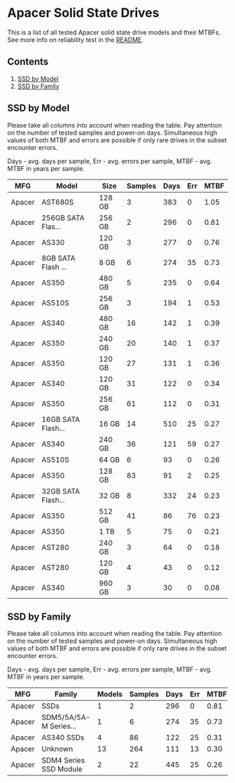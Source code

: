 Apacer Solid State Drives
=========================

This is a list of all tested Apacer solid state drive models and their MTBFs. See
more info on reliability test in the [README](https://github.com/linuxhw/SMART).

Contents
--------

1. [ SSD by Model  ](#ssd-by-model)
2. [ SSD by Family ](#ssd-by-family)

SSD by Model
------------

Please take all columns into account when reading the table. Pay attention on the
number of tested samples and power-on days. Simultaneous high values of both MTBF
and errors are possible if only rare drives in the subset encounter errors.

Days - avg. days per sample,
Err  - avg. errors per sample,
MTBF - avg. MTBF in years per sample.

| MFG       | Model              | Size   | Samples | Days  | Err   | MTBF |
|-----------|--------------------|--------|---------|-------|-------|------|
| Apacer    | AST680S            | 128 GB | 3       | 383   | 0     | 1.05   |
| Apacer    | 256GB SATA Flas... | 256 GB | 2       | 296   | 0     | 0.81   |
| Apacer    | AS330              | 120 GB | 3       | 277   | 0     | 0.76   |
| Apacer    | 8GB SATA Flash ... | 8 GB   | 6       | 274   | 35    | 0.73   |
| Apacer    | AS350              | 480 GB | 5       | 235   | 0     | 0.64   |
| Apacer    | AS510S             | 256 GB | 3       | 194   | 1     | 0.53   |
| Apacer    | AS340              | 480 GB | 16      | 142   | 1     | 0.39   |
| Apacer    | AS350              | 240 GB | 20      | 140   | 1     | 0.37   |
| Apacer    | AS350              | 120 GB | 27      | 131   | 1     | 0.36   |
| Apacer    | AS340              | 120 GB | 31      | 122   | 0     | 0.34   |
| Apacer    | AS350              | 256 GB | 61      | 112   | 0     | 0.31   |
| Apacer    | 16GB SATA Flash... | 16 GB  | 14      | 510   | 25    | 0.27   |
| Apacer    | AS340              | 240 GB | 36      | 121   | 59    | 0.27   |
| Apacer    | AS510S             | 64 GB  | 6       | 93    | 0     | 0.26   |
| Apacer    | AS350              | 128 GB | 83      | 91    | 2     | 0.25   |
| Apacer    | 32GB SATA Flash... | 32 GB  | 8       | 332   | 24    | 0.23   |
| Apacer    | AS350              | 512 GB | 41      | 86    | 76    | 0.23   |
| Apacer    | AS350              | 1 TB   | 5       | 75    | 0     | 0.21   |
| Apacer    | AST280             | 240 GB | 3       | 64    | 0     | 0.18   |
| Apacer    | AST280             | 120 GB | 4       | 43    | 0     | 0.12   |
| Apacer    | AS340              | 960 GB | 3       | 30    | 0     | 0.08   |

SSD by Family
-------------

Please take all columns into account when reading the table. Pay attention on the
number of tested samples and power-on days. Simultaneous high values of both MTBF
and errors are possible if only rare drives in the subset encounter errors.

Days - avg. days per sample,
Err  - avg. errors per sample,
MTBF - avg. MTBF in years per sample.

| MFG       | Family                 | Models | Samples | Days  | Err   | MTBF |
|-----------|------------------------|--------|---------|-------|-------|------|
| Apacer    | SSDs                   | 1      | 2       | 296   | 0     | 0.81   |
| Apacer    | SDM5/5A/5A-M Series... | 1      | 6       | 274   | 35    | 0.73   |
| Apacer    | AS340 SSDs             | 4      | 86      | 122   | 25    | 0.31   |
| Apacer    | Unknown                | 13     | 264     | 111   | 13    | 0.30   |
| Apacer    | SDM4 Series SSD Module | 2      | 22      | 445   | 25    | 0.26   |
